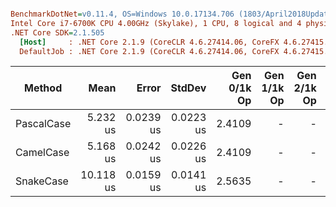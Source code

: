 ``` ini

BenchmarkDotNet=v0.11.4, OS=Windows 10.0.17134.706 (1803/April2018Update/Redstone4)
Intel Core i7-6700K CPU 4.00GHz (Skylake), 1 CPU, 8 logical and 4 physical cores
.NET Core SDK=2.1.505
  [Host]     : .NET Core 2.1.9 (CoreCLR 4.6.27414.06, CoreFX 4.6.27415.01), 64bit RyuJIT
  DefaultJob : .NET Core 2.1.9 (CoreCLR 4.6.27414.06, CoreFX 4.6.27415.01), 64bit RyuJIT


```
|     Method |      Mean |     Error |    StdDev | Gen 0/1k Op | Gen 1/1k Op | Gen 2/1k Op | Allocated Memory/Op |
|----------- |----------:|----------:|----------:|------------:|------------:|------------:|--------------------:|
| PascalCase |  5.232 us | 0.0239 us | 0.0223 us |      2.4109 |           - |           - |             9.91 KB |
|  CamelCase |  5.168 us | 0.0242 us | 0.0226 us |      2.4109 |           - |           - |             9.91 KB |
|  SnakeCase | 10.118 us | 0.0159 us | 0.0141 us |      2.5635 |           - |           - |            10.54 KB |
